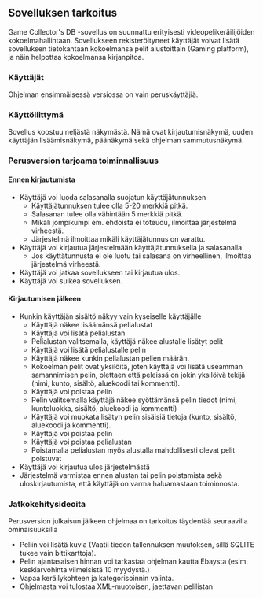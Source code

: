 
Sovelluksen tarkoitus
---------------------

Game Collector's DB -sovellus on suunnattu erityisesti videopelikeräilijöiden kokoelmahallintaan. Sovellukseen
rekisteröityneet käyttäjät voivat lisätä sovelluksen tietokantaan kokoelmansa pelit alustoittain (Gaming platform), 
ja näin helpottaa kokoelmansa kirjanpitoa.

### Käyttäjät ###

Ohjelman ensimmäisessä versiossa on vain peruskäyttäjiä.

### Käyttöliittymä ###

Sovellus koostuu neljästä näkymästä. Nämä ovat kirjautumisnäkymä, uuden käyttäjän lisäämisnäkymä, päänäkymä sekä 
ohjelman sammutusnäkymä.

### Perusversion tarjoama toiminnallisuus ###

#### Ennen kirjautumista ###

* Käyttäjä voi luoda salasanalla suojatun käyttäjätunnuksen
	* Käyttäjätunnuksen tulee olla 5-20 merkkiä pitkä.
	* Salasanan tulee olla vähintään 5 merkkiä pitkä. 
	* Mikäli jompikumpi em. ehdoista ei toteudu, ilmoittaa järjestelmä virheestä.
	* Järjestelmä ilmoittaa mikäli käyttäjätunnus on varattu.
* Käyttäjä voi kirjautua järjestelmään käyttäjätunnuksella ja salasanalla
	* Jos käyttätunnusta ei ole luotu tai salasana on virheellinen, ilmoittaa järjestelmä virheestä.
* Käyttäjä voi jatkaa sovellukseen tai kirjautua ulos.
* Käyttäjä voi sulkea sovelluksen.

#### Kirjautumisen jälkeen ###

* Kunkin käyttäjän sisältö näkyy vain kyseiselle käyttäjälle
	* Käyttäjä näkee lisäämänsä pelialustat
	* Käyttäjä voi lisätä pelialustan
	* Pelialustan valitsemalla, käyttäjä näkee alustalle lisätyt pelit
	* Käyttäjä voi lisätä pelialustalle pelin
	* Käyttäjä näkee kunkin pelialustan pelien määrän.
	* Kokoelman pelit ovat yksilöitä, joten käyttäjä voi lisätä useamman samannimisen pelin,
olettaen että peleissä on jokin yksilöivä tekijä (nimi, kunto, sisältö, aluekoodi tai kommentti).
	* Käyttäjä voi poistaa pelin
	* Pelin valitsemalla käyttäjä näkee syöttämänsä pelin tiedot (nimi, kuntoluokka, sisältö, aluekoodi ja kommentti)
	* Käyttäjä voi muokata lisätyn pelin sisäisiä tietoja (kunto, sisältö, aluekoodi ja kommentti).
	* Käyttäjä voi poistaa pelin
	* Käyttäjä voi poistaa pelialustan
	* Poistamalla pelialustan myös alustalla mahdollisesti olevat pelit poistuvat
* Käyttäjä voi kirjautua ulos järjestelmästä
* Järjestelmä varmistaa ennen alustan tai pelin poistamista sekä uloskirjautumista, että käyttäjä on varma
haluamastaan toiminnosta.

### Jatkokehitysideoita ###

Perusversion julkaisun jälkeen ohjelmaa on tarkoitus täydentää seuraavilla ominaisuuksilla

* Peliin voi lisätä kuvia (Vaatii tiedon tallennuksen muutoksen, sillä SQLITE tukee vain bittikarttoja).
* Pelin ajantasaisen hinnan voi tarkastaa ohjelman kautta Ebaysta (esim. keskiarvohinta viimeisistä 10 myydystä.)
* Vapaa keräilykohteen ja kategorisoinnin valinta.
* Ohjelmasta voi tulostaa XML-muotoisen, jaettavan pelilistan
